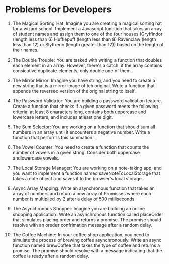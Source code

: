 # Problems for Developers

1. The Magical Sorting Hat:
   Imagine you are creating a magical sorting hat for a wizard school. Implement a Javascript function that takes an array of student names and assign them to one of the four houses (Gryffindor (length less than 6) Hufflepuff (length less than 8) Ravenclaw (length less than 12) or Slytherin (length greater than 12)) based on the length of their names.

2. The Double Trouble:
   You are tasked with writing a function that doubles  each element in an array. However, there's a catch: if the array contains consicutive duplicate elements, only double one of them.

3. The Mirror Mirror:
   Imagine you have string, and you need to create a new string that is a mirror image of teh original. Write a function that appends the reversed version of the original string to itself.

4. The Password Validator:
   You are building a password validation feature. Create a function that checks if a given password meets the following criteria: at least 8 characters long, contains both uppercase and lowercase letters, and includes atleast one digit.

5. The Sum Selector:
   You are working on a function that should sum all numbers in an array until it encounters a negative number. Write a function that performs this summation.

6. The Vowel Counter:
   You need to create a function that counts the number of vowels in a given string. Consider both uppercase andlowercase vowels.

7. The Local Storage Manager:
   You are working on a note-taking app, and you want to implement a function named saveNoteToLocalStorage that takes a note object and saves it to the browser's local storage.

8. Async Array Mapping:
   Write an asynchronous function that takes an array of numbers and return a new array of Promisses where each number is multiplied by 2 after a delay of 500 milliseconds.

9. The Asynchronous Shopper:
   Imagine you are building an online shopping application. Write an asynchronous function called placeOrder that simulates placing order and returns a promise. The promise should resolve with an oreder confrimation message after a random delay.

10. The Coffee Machine:
    In your coffee shop application, you need to simulate the process of brewing coffee asynchronously. Write an async function named brewCoffee that takes the type of coffee and returns a promise. The promise should resolve with a message indicating that the coffee is ready after a random delay.
